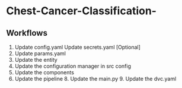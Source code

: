# Chest-Cancer-Classification-

## Workflows
1. Update config.yaml
Update secrets.yaml [Optional]
3. Update params.yaml
4. Update the entity
5. Update the configuration manager in src config
6. Update the components
7. Update the pipeline 8. Update the main.py 9. Update the dvc.yaml